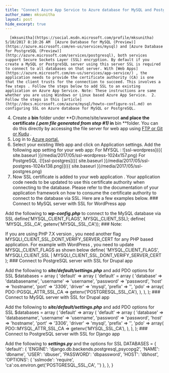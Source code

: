 ```yaml
---
title: "Connect Azure App Service to Azure database for MySQL and PostgreSQL via SSL"
author_name: mksunitha
layout: post
hide_excerpt: true
---
```

      [mksunitha](https://social.msdn.microsoft.com/profile/mksunitha)  5/10/2017 8:10:26 AM  [Azure Database for MySQL (Preview)](https://azure.microsoft.com/en-us/services/mysql) and [Azure Database for PostgreSQL (Preview)](http://azure.microsoft.com/services/postgresql), both services support Secure Sockets Layer (SSL) encryption. By default if you create a MySQL or PostgreSQL server using this server SSL is required to connect to all databases on that server. With [Web Apps](https://azure.microsoft.com/en-us/services/app-service/) , the application needs to provide the certificate authority (CA) is one that the client trusts for the connection to succeed. This involves a few steps . Follow the steps below to add SSL to an existing application on Azure App Service. Note: These instructions are same whether you are using Windows or Linux based Azure App Service.  2. Follow the steps in this [article](http://docs.microsoft.com/azure/mysql/howto-configure-ssl.md) on configuring SSL on Azure database for MySQL or PostgreSQL.
 4. Create a **bin** folder under **D:/home/site/wwwroot **and place the certificate *(.pem file *generated from step #1*)* in** bin **folder. You can do this directly by accessing the file server for web app using [FTP or Git or Kudu](https://docs.microsoft.com/en-us/azure/app-service-web/web-sites-deploy) .
 6. Log in to [Azure portal.](https://portal.azure.com)
 8. Select your existing Web app and click on Application settings. Add the following app setting for your web app: For MYSQL : ![ssl-wordpress]({{ site.baseurl }}/media/2017/05/ssl-wordpress-1024x157.png) For PostgreSQL :[![ssl-postgres]({{ site.baseurl }}/media/2017/05/ssl-postgres-1024x138.png)]({{ site.baseurl }}/media/2017/05/ssl-postgres.png)
 10. Now SSL certificate is added to your web application . Your application code needs to be updated to use this certificate authority when connecting to the database.
  Please refer to the documentation of your application framework on how to consume the certificate authority to connect to the database via SSL. Here are a few examples below. ### Connect to MySQL server with SSL for WordPress app

 Add the following to ***wp-config.php*** to connect to the MySQL database via SSL define('MYSQL\_CLIENT\_FLAGS', MYSQL\_CLIENT\_SSL); define( 'MYSQL\_SSL\_CA', getenv('MYSQL\_SSL\_CA'));  ### Note:

 If you are using PHP 7.X version , you need another flag  MYSQLI\_CLIENT\_SSL\_DONT\_VERIFY\_SERVER\_CERT for any PHP based application. For example with WordPress , you need to update MYSQL\_CLIENT\_FLAGS as shown below  define( 'MYSQL\_CLIENT\_FLAGS', MYSQLI\_CLIENT\_SSL | MYSQLI\_CLIENT\_SSL\_DONT\_VERIFY\_SERVER\_CERT );  ### Connect to PostgreSQL server with SSL for Drupal app

 Add the following to ***site/default/settings.php*** and add PDO options for SSL $databases = array ( 'default' => array ( 'default' = array ( 'database' => 'databasename', 'username' => 'username', 'password' => 'password', 'host' => 'hostname', 'port' => '3306', 'driver' => 'mysql', 'prefix' => '', 'pdo' => array( PDO::PGSQL\_ATTR\_SSL\_CA => getenv('POSTGRESQL\_SSL\_CA'), ), ), ); ### Connect to MySQL server with SSL for Drupal app

 Add the following to ***site/default/settings.php*** and add PDO options for SSL $databases = array ( 'default' => array ( 'default' => array ( 'database' => 'databasename', 'username' => 'username', 'password' => 'password', 'host' => 'hostname', 'port' => '3306', 'driver' => 'mysql', 'prefix' => '', 'pdo' => array( PDO::MYSQL\_ATTR\_SSL\_CA => getenv('MYSQL\_SSL\_CA'), ), ), ); ### Connect to PostgreSQL server with SSL for Django app

 Add the following to ***settings.py*** and the options for SSL  DATABASES = { 'default': { 'ENGINE': 'django.db.backends.postgresql\_psycopg2', 'NAME': 'dbname', 'USER': 'dbuser', 'PASSWORD': 'dbpassword', 'HOST': 'dbhost', 'OPTIONS': { 'sslmode': 'require', 'ca':os.environ.get('POSTGRESQL\_SSL\_CA', '') }, }, }      